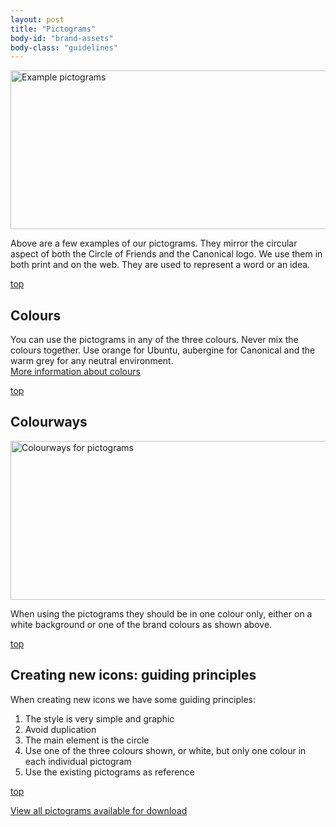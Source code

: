 ```yaml
---
layout: post
title: "Pictograms"
body-id: "brand-assets"
body-class: "guidelines"
---
```




<div id="loop-guidelines" class="col-10">
<p><img src="{{ site.assets_path }}cc35b015-pictograms.gif" alt="Example pictograms" title="pictograms" width="540" height="254" class="alignnone size-full" srcset="{{ site.assets_path }}cc35b015-pictograms.gif 540w, {{ site.assets_path }}e4a602fe-pictograms-300x141.gif 300w" sizes="(max-width: 540px) 100vw, 540px" /></p>
<p>Above are a few examples of our pictograms. They mirror the circular aspect of both the Circle of Friends and the Canonical logo. We use them in both print and on the web. They are used to represent a word or an idea.</p>
<div class="wp-link-top clearfix"><a href="#">top</a></div>
<h2>Colours</h2>
<p>You can use the pictograms in any of the three colours. Never mix the colours together. Use orange for Ubuntu, aubergine for Canonical and the warm grey for any neutral environment.<br />
<a href="/brand//assets/colour-palette" title="The colour palette">More information about colours</a></p>
<div class="wp-link-top clearfix"><a href="#">top</a></div>
<h2>Colourways</h2>
<p><img src="{{ site.assets_path }}f033719e-pictograms-colourways.gif" alt="Colourways for pictograms" title="pictograms-colourways" width="540" height="254" class="alignnone size-full" srcset="{{ site.assets_path }}f033719e-pictograms-colourways.gif 540w, {{ site.assets_path }}72ae3862-pictograms-colourways-300x141.gif 300w" sizes="(max-width: 540px) 100vw, 540px" /></p>
<p>When using the pictograms they should be in one colour only, either on a white background or one of the brand colours as shown above.</p>
<div class="wp-link-top clearfix"><a href="#">top</a></div>
<h2>Creating new icons: guiding principles</h2>
<p>When creating new icons we have some guiding principles:</p>
<ol>
<li>The style is very simple and graphic</li>
<li>Avoid duplication</li>
<li>The main element is the circle</li>
<li>Use one of the three colours shown, or white, but only one colour in each individual pictogram</li>
<li>Use the existing pictograms as reference</li>
</ol>
<div class="wp-link-top clearfix"><a href="#">top</a></div>
<p><a href="/brand/../downloads?metadata=element-pictogram" title="All pictograms to download">View all pictograms available for download</a></p>
